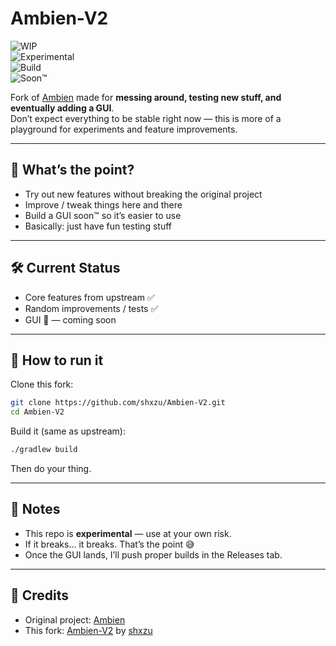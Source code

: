 # Ambien-V2  

![WIP](https://img.shields.io/badge/status-WIP-orange?style=for-the-badge)  
![Experimental](https://img.shields.io/badge/experimental-yes-red?style=for-the-badge)  
![Build](https://img.shields.io/badge/build-gradle-blue?style=for-the-badge)  
![Soon™](https://img.shields.io/badge/GUI-Soon™-purple?style=for-the-badge)  

Fork of [Ambien](https://github.com/iiiiiiiris/Ambien) made for **messing around, testing new stuff, and eventually adding a GUI**.  
Don’t expect everything to be stable right now — this is more of a playground for experiments and feature improvements.  

---

## 🌱 What’s the point?  

- Try out new features without breaking the original project  
- Improve / tweak things here and there  
- Build a GUI soon™ so it’s easier to use  
- Basically: just have fun testing stuff  

---

## 🛠 Current Status  

- Core features from upstream ✅  
- Random improvements / tests ✅  
- GUI 🎨 — coming soon  

---

## 🔧 How to run it  

Clone this fork:  
```bash
git clone https://github.com/shxzu/Ambien-V2.git
cd Ambien-V2
```

Build it (same as upstream):  
```bash
./gradlew build
```

Then do your thing.  

---

## 📌 Notes  

- This repo is **experimental** — use at your own risk.  
- If it breaks… it breaks. That’s the point 😅  
- Once the GUI lands, I’ll push proper builds in the Releases tab.  

---

## 🙌 Credits  

- Original project: [Ambien](https://github.com/iiiiiiiris/Ambien)  
- This fork: [Ambien-V2](https://github.com/shxzu/Ambien-V2) by [shxzu](https://github.com/shxzu)  
